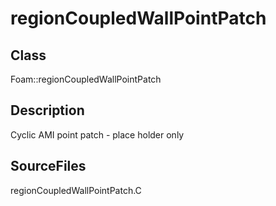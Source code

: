 # regionCoupledWallPointPatch 
## Class
Foam::regionCoupledWallPointPatch

## Description
Cyclic AMI point patch - place holder only

## SourceFiles
regionCoupledWallPointPatch.C


